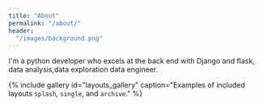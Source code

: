 ```yaml
---
title: "About"
permalink: "/about/"
header:
  "/images/background.png"
---
```

I'm a python developer who excels at the back end with Django and flask, data
analysis,data exploration data engineer.

{% include gallery id="layouts_gallery" caption="Examples of included layouts `splash`, `single`, and `archive`." %}
